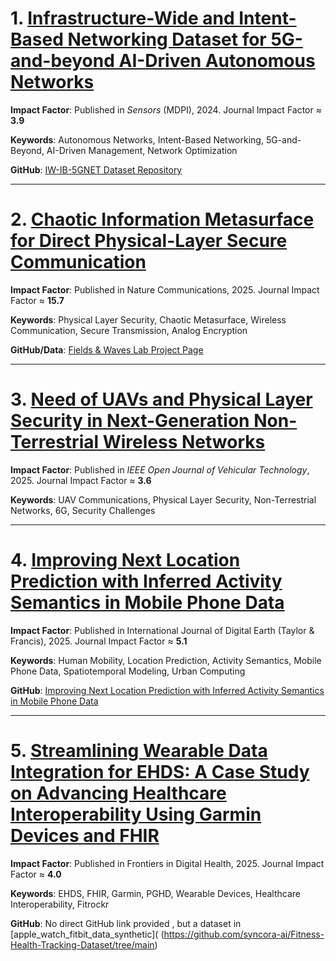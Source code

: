 # 1. [Infrastructure-Wide and Intent-Based Networking Dataset for 5G-and-beyond AI-Driven Autonomous Networks](https://www.mdpi.com/1424-8220/24/3/783#)

**Impact Factor**: Published in *Sensors* (MDPI), 2024. Journal Impact Factor ≈ **3.9**  

**Keywords**: Autonomous Networks, Intent-Based Networking, 5G-and-Beyond, AI-Driven Management, Network Optimization  

**GitHub**: [IW-IB-5GNET Dataset Repository](https://github.com/jimenaandrade/iw-ib-5gnet)

---

# 2. [Chaotic Information Metasurface for Direct Physical-Layer Secure Communication](https://www.nature.com/articles/s41467-025-60725-1.pdf)

**Impact Factor**: Published in Nature Communications, 2025. Journal Impact Factor ≈ **15.7**

**Keywords**: Physical Layer Security, Chaotic Metasurface, Wireless Communication, Secure Transmission, Analog Encryption 

**GitHub/Data**: [Fields & Waves Lab Project Page](https://static-content.springer.com/esm/art%3A10.1038%2Fs41467-025-60725-1/MediaObjects/41467_2025_60725_MOESM5_ESM.xlsx)

---

# 3. [Need of UAVs and Physical Layer Security in Next-Generation Non-Terrestrial Wireless Networks](https://ieeexplore.ieee.org/stamp/stamp.jsp?tp=&arnumber=10824882)

**Impact Factor**: Published in *IEEE Open Journal of Vehicular Technology*, 2025. Journal Impact Factor ≈ **3.6**  

**Keywords**: UAV Communications, Physical Layer Security, Non-Terrestrial Networks, 6G, Security Challenges

---

# 4. [Improving Next Location Prediction with Inferred Activity Semantics in Mobile Phone Data](https://www.tandfonline.com/doi/pdf/10.1080/17538947.2025.2552880)

**Impact Factor**: Published in International Journal of Digital Earth (Taylor & Francis), 2025. Journal Impact Factor ≈ **5.1**

**Keywords**: Human Mobility, Location Prediction, Activity Semantics, Mobile Phone Data, Spatiotemporal Modeling, Urban Computing

**GitHub**: [Improving Next Location Prediction with Inferred Activity Semantics in Mobile Phone Data](https://github.com/nehSgnaiL/LPA/)

---

# 5. [Streamlining Wearable Data Integration for EHDS: A Case Study on Advancing Healthcare Interoperability Using Garmin Devices and FHIR](https://www.frontiersin.org/journals/digital-health/articles/10.3389/fdgth.2025.1636775/full)

**Impact Factor**: Published in Frontiers in Digital Health, 2025. Journal Impact Factor ≈ **4.0**

**Keywords**: EHDS, FHIR, Garmin, PGHD, Wearable Devices, Healthcare Interoperability, Fitrockr 

**GitHub**: No direct GitHub link provided , but a dataset in [apple_watch_fitbit_data_synthetic]( (https://github.com/syncora-ai/Fitness-Health-Tracking-Dataset/tree/main)